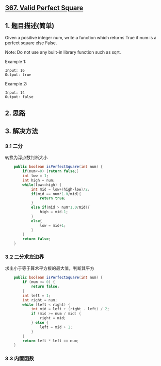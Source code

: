 ## [367. Valid Perfect Square](https://leetcode-cn.com/problems/valid-perfect-square/)

## 1. 题目描述(简单)

Given a positive integer num, write a function which returns True if num is a perfect square else False.

Note: Do not use any built-in library function such as sqrt.

Example 1:
```
Input: 16
Output: true
```
Example 2:
```
Input: 14
Output: false
```


## 2. 思路

## 3. 解决方法

### 3.1 二分

转换为浮点数判断大小

```java
	public boolean isPerfectSquare(int num) {
		if(num<=0) {return false;}
		int low = 1;
		int high = num;
		while(low<=high) {
			int mid = low+(high-low)/2;
			if(mid == num*1.0/mid){
				return true;
			}
			else if(mid > num*1.0/mid){
				high = mid-1;
			}
			else{
				low = mid+1;
			}
		}
		return false;
	}
```
### 3.2 二分求左边界
求出小于等于算术平方根的最大值，判断其平方

```java
    public boolean isPerfectSquare(int num) {
        if (num <= 0) {
            return false;
        }
        int left = 1;
        int right = num;
        while (left < right) {
            int mid = left + (right - left) / 2;
            if (mid >= num / mid) {
                right = mid;
            } else {
                left = mid + 1;
            }
        }
        return left * left == num;
    }
```




### 3.3 内置函数

